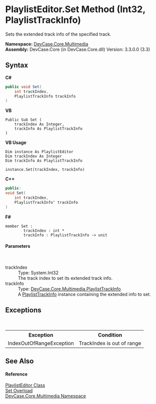 # PlaylistEditor.Set Method (Int32, PlaylistTrackInfo)
 

Sets the extended track info of the specified track.

**Namespace:**&nbsp;<a href="N_DevCase_Core_Multimedia">DevCase.Core.Multimedia</a><br />**Assembly:**&nbsp;DevCase.Core (in DevCase.Core.dll) Version: 3.3.0.0 (3.3)

## Syntax

**C#**<br />
``` C#
public void Set(
	int trackIndex,
	PlaylistTrackInfo trackInfo
)
```

**VB**<br />
``` VB
Public Sub Set ( 
	trackIndex As Integer,
	trackInfo As PlaylistTrackInfo
)
```

**VB Usage**<br />
``` VB Usage
Dim instance As PlaylistEditor
Dim trackIndex As Integer
Dim trackInfo As PlaylistTrackInfo

instance.Set(trackIndex, trackInfo)
```

**C++**<br />
``` C++
public:
void Set(
	int trackIndex, 
	PlaylistTrackInfo^ trackInfo
)
```

**F#**<br />
``` F#
member Set : 
        trackIndex : int * 
        trackInfo : PlaylistTrackInfo -> unit 

```


#### Parameters
&nbsp;<dl><dt>trackIndex</dt><dd>Type: System.Int32<br />The track index to set its extended track info.</dd><dt>trackInfo</dt><dd>Type: <a href="T_DevCase_Core_Multimedia_PlaylistTrackInfo">DevCase.Core.Multimedia.PlaylistTrackInfo</a><br />A <a href="T_DevCase_Core_Multimedia_PlaylistTrackInfo">PlaylistTrackInfo</a> instance containing the extended info to set.</dd></dl>

## Exceptions
&nbsp;<table><tr><th>Exception</th><th>Condition</th></tr><tr><td>IndexOutOfRangeException</td><td>TrackIndex is out of range</td></tr></table>

## See Also


#### Reference
<a href="T_DevCase_Core_Multimedia_PlaylistEditor">PlaylistEditor Class</a><br /><a href="Overload_DevCase_Core_Multimedia_PlaylistEditor_Set">Set Overload</a><br /><a href="N_DevCase_Core_Multimedia">DevCase.Core.Multimedia Namespace</a><br />